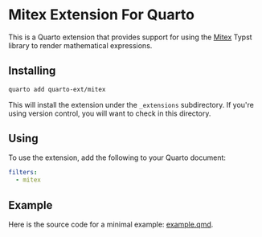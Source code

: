# Mitex Extension For Quarto

This is a Quarto extension that provides support for using the [Mitex](https://typst.app/universe/package/mitex/) Typst library to render mathematical expressions.

## Installing

```bash
quarto add quarto-ext/mitex
```

This will install the extension under the `_extensions` subdirectory.
If you're using version control, you will want to check in this directory.

## Using

To use the extension, add the following to your Quarto document:

```yaml
filters: 
  - mitex
```

## Example

Here is the source code for a minimal example: [example.qmd](example.qmd).
